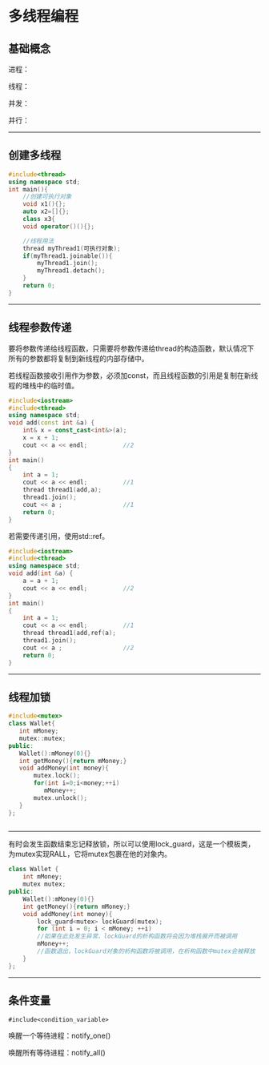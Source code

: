 # 多线程编程

## 基础概念

进程：

线程：

并发：

并行：

***

## 创建多线程

```c++
#include<thread>
using namespace std;
int main(){
    //创建可执行对象
	void x1(){};
	auto x2=[]{};
	class x3{
	void operator()(){};

	//线程用法
	thread myThread1(可执行对象);
	if(myThread1.joinable()){
        myThread1.join();
		myThread1.detach();
    }
    return 0;
}
```

***

## 线程参数传递

要将参数传递给线程函数，只需要将参数传递给thread的构造函数，默认情况下所有的参数都将复制到新线程的内部存储中。

若线程函数接收引用作为参数，必须加const，而且线程函数的引用是复制在新线程的堆栈中的临时值。

```c++
#include<iostream>
#include<thread>
using namespace std;
void add(const int &a) {
	int& x = const_cast<int&>(a);
	x = x + 1;
	cout << a << endl;			//2
}
int main()
{
	int a = 1;
	cout << a << endl;			//1
	thread thread1(add,a);
	thread1.join();
	cout << a ;					//1
	return 0;
}
```

若需要传递引用，使用std::ref。

```c++
#include<iostream>
#include<thread>
using namespace std;
void add(int &a) {
	a = a + 1;
	cout << a << endl;			//2
}
int main()
{
	int a = 1;
	cout << a << endl;			//1
	thread thread1(add,ref(a);
	thread1.join();
	cout << a ;					//2
	return 0;
}
```



***

## 线程加锁

 ```c++
#include<mutex>
class Wallet{
    int mMoney;
    mutex::mutex;
public:    
    Wallet():mMoney(0){}
    int getMoney(){return mMoney;}
    void addMoney(int money){
        mutex.lock();
        for(int i=0;i<money;++i)
           mMoney++;
        mutex.unlock();
    }
};
        
 ```

***

有时会发生函数结束忘记释放锁，所以可以使用lock_guard，这是一个模板类，为mutex实现RALL，它将mutex包裹在他的对象内。

```C++ 
class Wallet {   
	int mMoney;
    mutex mutex;
public:  
	Wallet():mMoney(0){}
	int getMoney(){return mMoney;}
	void addMoney(int money){
 		lock_guard<mutex> lockGuard(mutex);
 		for (int i = 0; i < mMoney; ++i)
    	//如果在此处发生异常，lockGuard的析构函数将会因为堆栈展开而被调用
    	mMoney++;
    	//函数退出，lockGuard对象的析构函数将被调用，在析构函数中mutex会被释放
	}
};
```

***

## 条件变量

`#include<condition_variable>`

唤醒一个等待进程：notify_one() 

唤醒所有等待进程：notify_all() 